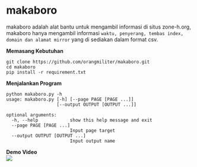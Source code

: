 # makaboro
makaboro adalah alat bantu untuk mengambil informasi di situs zone-h.org, makaboro hanya mengambil informasi `waktu, penyerang, tembas index, domain dan alamat mirror` yang di sediakan dalam format csv.

**Memasang Kebutuhan**
```
git clone https://github.com/orangmiliter/makaboro.git
cd makaboro
pip install -r requirement.txt
```
**Menjalankan Program**
```
python makaboro.py -h
usage: makaboro.py [-h] [--page PAGE [PAGE ...]]
                   [--output OUTPUT [OUTPUT ...]]

optional arguments:
  -h, --help            show this help message and exit
  --page PAGE [PAGE ...]
                        Input page target
  --output OUTPUT [OUTPUT ...]
                        Input output name

```
**Demo Video**  
[![](https://cdn1.imggmi.com/uploads/2019/1/11/0200f83ff0ad01d9ddbfecbd7eb5794f-full.png)](https://youtu.be/EL1j92KXYrI)
